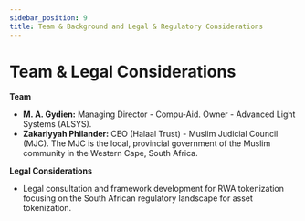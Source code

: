 ```yaml
---
sidebar_position: 9
title: Team & Background and Legal & Regulatory Considerations
---
```


# Team & Legal Considerations

**Team**
* **M. A. Gydien:** Managing Director - Compu-Aid. Owner - Advanced Light Systems (ALSYS).
* **Zakariyyah Philander:** CEO (Halaal Trust) - Muslim Judicial Council (MJC). The MJC is the local, provincial government of the Muslim community in the Western Cape, South Africa.

**Legal Considerations**
* Legal consultation and framework development for RWA tokenization focusing on the South African regulatory landscape for asset tokenization.